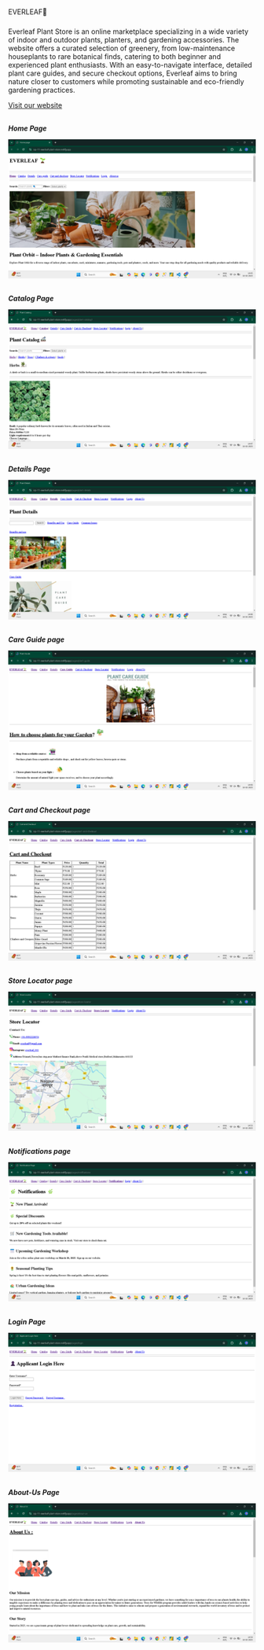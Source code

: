 #
EVERLEAF🌱

###
Everleaf Plant Store is an online marketplace specializing in a wide variety of indoor and outdoor plants, planters, and gardening accessories. The website offers a curated selection of greenery, from low-maintenance houseplants to rare botanical finds, catering to both beginner and experienced plant enthusiasts. With an easy-to-navigate interface, detailed plant care guides, and secure checkout options, Everleaf aims to bring nature closer to customers while promoting sustainable and eco-friendly gardening practices.

[Visit our website](https://icp-11-everleaf-plant-store.netlify.app/)

##
***Home Page***

![](home.png)

##
***Catalog Page***

![catalog page image](catalog.png)

##
***Details Page***

![page image](details.png)

##
***Care Guide page***

![page image](care-gude.png)

##
***Cart and Checkout page***

![page image](cart-and-checkout.png)

##
***Store Locator page***

![page image](store-locator.png)

##
***Notifications page***

![page image](notifications.png)

##
***Login Page***

![page image](login.png)

##
***About-Us Page***

![page image](about-us.png)


